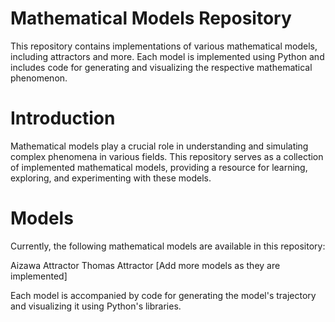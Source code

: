 # Mathematical Models Repository

This repository contains implementations of various mathematical models, including attractors and more. Each model is implemented using Python and includes code for generating and visualizing the respective mathematical phenomenon.

# Introduction
Mathematical models play a crucial role in understanding and simulating complex phenomena in various fields. This repository serves as a collection of implemented mathematical models, providing a resource for learning, exploring, and experimenting with these models.

# Models
Currently, the following mathematical models are available in this repository:

Aizawa Attractor
Thomas Attractor
[Add more models as they are implemented]

Each model is accompanied by code for generating the model's trajectory and visualizing it using Python's libraries.

